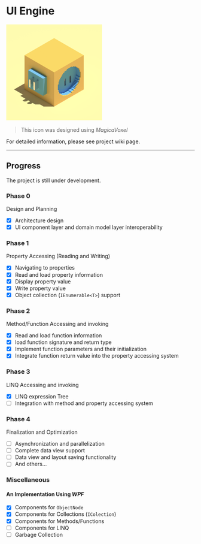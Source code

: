 # UI Engine

<img src="/UIEngine/icon/icon_2048_MKII.png" alt="Icon" style="zoom: 25%;" />

> This icon was designed using *MagicaVoxel*

For detailed information, please see project wiki page. 

---

## Progress

The project is still under development. 

### Phase 0

 Design and Planning

- [x] Architecture design
- [x] UI component layer and domain model layer interoperability

### Phase 1

Property Accessing (Reading and Writing)

- [x] Navigating to properties
- [x] Read and load property information
- [X] Display property value
- [X] Write property value
- [X] Object collection (`IEnumerable<T>`) support

### Phase 2

Method/Function Accessing and invoking

- [X] Read and load function information
- [X] load function signature and return type
- [X] Implement function parameters and their initialization
- [X] Integrate function return value into the property accessing system

### Phase 3

LINQ Accessing and invoking

- [X] LINQ expression Tree
- [ ] Integration with method and property accessing system

### Phase 4

Finalization and Optimization

- [ ] Asynchronization and parallelization
- [ ] Complete data view support
- [ ] Data view and layout saving functionality
- [ ] And others...

### Miscellaneous

#### An Implementation Using *WPF*

- [X] Components for `ObjectNode`
- [X] Components for Collections (`IColection`)
- [X] Components for Methods/Functions
- [ ] Components for LINQ
- [ ] Garbage Collection